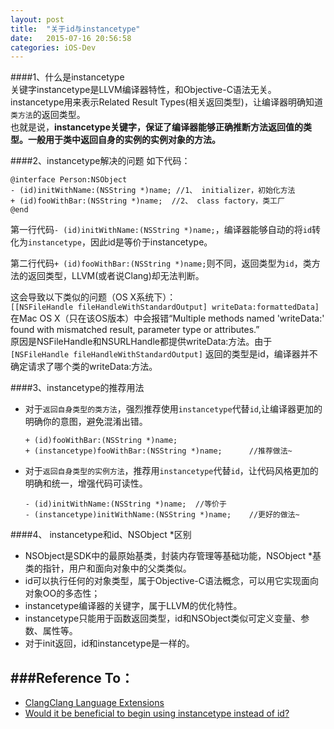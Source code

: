 ```yaml
---
layout: post
title:  "关于id与instancetype"
date:   2015-07-16 20:56:58
categories: iOS-Dev
---
```

####1、什么是instancetype  
关键字instancetype是LLVM编译器特性，和Objective-C语法无关。instancetype用来表示Related Result Types(相关返回类型)，让编译器明确知道`类方法`的返回类型。  
也就是说，**instancetype关键字，保证了编译器能够正确推断方法返回值的类型。**一般用于类中**返回自身的实例的实例对象的方法。**


####2、instancetype解决的问题
如下代码：

	@interface Person:NSObject
	- (id)initWithName:(NSString *)name; //1、 initializer，初始化方法
	+ (id)fooWithBar:(NSString *)name;  //2、 class factory，类工厂
	@end

第一行代码`- (id)initWithName:(NSString *)name;`，编译器能够自动的将`id`转化为`instancetype`，因此id是等价于instancetype。
  
第二行代码`+ (id)fooWithBar:(NSString *)name;`则不同，返回类型为`id`，类方法的返回类型，LLVM(或者说Clang)却无法判断。

这会导致以下类似的问题（OS X系统下）：  
`[[NSFileHandle fileHandleWithStandardOutput] writeData:formattedData]`  
在Mac OS X（只在该OS版本）中会报错“Multiple methods named 'writeData:' found with mismatched result, parameter type or attributes.”  
原因是NSFileHandle和NSURLHandle都提供writeData:方法。由于`[NSFileHandle fileHandleWithStandardOutput]` 返回的类型是id，编译器并不确定请求了哪个类的writeData:方法。

####3、instancetype的推荐用法   

*	对于`返回自身类型的类方法`，强烈推荐使用`instancetype`代替`id`,让编译器更加的明确你的意图，避免混淆出错。
			
		+ (id)fooWithBar:(NSString *)name;
		+ (instancetype)fooWithBar:(NSString *)name;      //推荐做法~
		
*	对于`返回自身类型的实例方法`，推荐用`instancetype`代替`id`，让代码风格更加的明确和统一，增强代码可读性。   
	
		- (id)initWithName:(NSString *)name;  //等价于
		- (instancetype)initWithName:(NSString *)name;    //更好的做法~	  

####4、 instancetype和id、NSObject *区别  

*	NSObject是SDK中的最原始基类，封装内存管理等基础功能，NSObject *基类的指针，用户和面向对象中的父类类似。
*	id可以执行任何的对象类型，属于Objective-C语法概念，可以用它实现面向对象OO的多态性；
*	instancetype编译器的关键字，属于LLVM的优化特性。
*	instancetype只能用于函数返回类型，id和NSObject类似可定义变量、参数、属性等。
*	对于init返回，id和instancetype是一样的。


###Reference To：  
---  
*	[ClangClang Language Extensions](http://clang.llvm.org/docs/LanguageExtensions.html#objective-c-features)
*	[Would it be beneficial to begin using instancetype instead of id?](http://stackoverflow.com/questions/8972221/would-it-be-beneficial-to-begin-using-instancetype-instead-of-id)